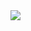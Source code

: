 <a href="https://github.com/devxb/gitanimals">
<img src="https://render.gitanimals.org/farms/{ej-kimm}"/>
</a>
